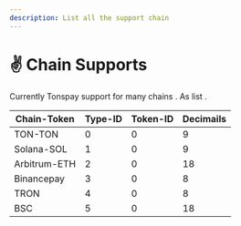 ```yaml
---
description: List all the support chain
---
```


# ✌️ Chain Supports

Currently Tonspay support for many chains . As list .

| Chain-Token  | Type-ID | Token-ID | Decimails |
| ------------ | ------- | -------- | --------- |
| TON-TON      | 0       | 0        | 9         |
| Solana-SOL   | 1       | 0        | 9         |
| Arbitrum-ETH | 2       | 0        | 18        |
| Binancepay   | 3       | 0        | 8         |
| TRON         | 4       | 0        | 8         |
| BSC          | 5       | 0        | 18        |
